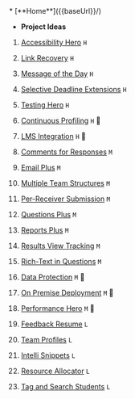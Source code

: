 <navigation>
* [**Home**]({{baseUrl}}/)

* **Project Ideas**
1. [Accessibility Hero]({{baseUrl}}/Accessibility-Hero.html) `H`
1. [Link Recovery]({{baseUrl}}/Link-Recovery.html) `H`
1. [Message of the Day]({{baseUrl}}/Message-of-the-Day.html) `H`
1. [Selective Deadline Extensions]({{baseUrl}}/Selective-Deadline-Extensions.html) `H`
1. [Testing Hero]({{baseUrl}}/Testing-Hero.html) `H`

1. [Continuous Profiling]({{baseUrl}}/Continuous-Profiling.html) `H` :microscope:
1. [LMS Integration]({{baseUrl}}/LMS-Integration.html) `H` :microscope:

1. [Comments for Responses]({{baseUrl}}/Comments-for-Responses.html) `M`
1. [Email Plus]({{baseUrl}}/Email-Plus.html) `M`
1. [Multiple Team Structures]({{baseUrl}}/Multiple-Team-Structures.html) `M`
1. [Per-Receiver Submission]({{baseUrl}}/Per-Receiver-Submission.html) `M`
1. [Questions Plus]({{baseUrl}}/Questions-Plus.html) `M`
1. [Reports Plus]({{baseUrl}}/Reports-Plus.html) `M`
1. [Results View Tracking]({{baseUrl}}/Results-View-Tracking.html) `M`
1. [Rich-Text in Questions]({{baseUrl}}/Rich-Text-in-Questions.html) `M`

1. [Data Protection]({{baseUrl}}/Data-Protection.html) `M` :microscope:
1. [On Premise Deployment]({{baseUrl}}/On-Premise-Deployment.html) `M` :microscope:
1. [Performance Hero]({{baseUrl}}/Performance-Hero.html) `M` :microscope:

1. [Feedback Resume]({{baseUrl}}/Feedback-Resume.html) `L`
1. [Team Profiles]({{baseUrl}}/Team-Profiles.html) `L`
1. [Intelli Snippets]({{baseUrl}}/Intelli-Snippets.html) `L`
1. [Resource Allocator]({{baseUrl}}/Resource-Allocator.html) `L`
1. [Tag and Search Students]({{baseUrl}}/Tag-and-Search-Students.html) `L`

</navigation>
